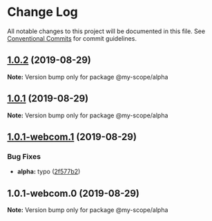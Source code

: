 # Change Log

All notable changes to this project will be documented in this file.
See [Conventional Commits](https://conventionalcommits.org) for commit guidelines.

## [1.0.2](https://github.com/baflo/lerna-conventional-commits-example/compare/@my-scope/alpha@1.0.1-webcom.1...@my-scope/alpha@1.0.2) (2019-08-29)

**Note:** Version bump only for package @my-scope/alpha





## [1.0.1](https://github.com/baflo/lerna-conventional-commits-example/compare/@my-scope/alpha@1.0.1-webcom.1...@my-scope/alpha@1.0.1) (2019-08-29)

**Note:** Version bump only for package @my-scope/alpha





## [1.0.1-webcom.1](https://github.com/baflo/lerna-conventional-commits-example/compare/@my-scope/alpha@1.0.1-webcom.0...@my-scope/alpha@1.0.1-webcom.1) (2019-08-29)


### Bug Fixes

* **alpha:** typo ([2f577b2](https://github.com/baflo/lerna-conventional-commits-example/commit/2f577b2))





## 1.0.1-webcom.0 (2019-08-29)

**Note:** Version bump only for package @my-scope/alpha
